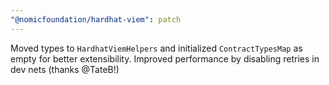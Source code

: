 ```yaml
---
"@nomicfoundation/hardhat-viem": patch
---
```


Moved types to `HardhatViemHelpers` and initialized `ContractTypesMap` as empty for better extensibility. Improved performance by disabling retries in dev nets (thanks @TateB!)
